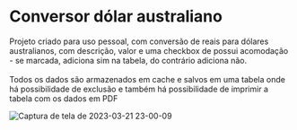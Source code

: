 # Conversor dólar australiano
Projeto criado para uso pessoal, com conversão de reais para dólares australianos, com descrição, valor e uma checkbox de possui acomodação - se marcada, adiciona sim na tabela, do contrário adiciona não. <br /> <br />
Todos os dados são armazenados em cache e salvos em uma tabela onde há possibilidade de exclusão e também há possibilidade de imprimir a tabela com os dados em PDF


![Captura de tela de 2023-03-21 23-00-09](https://user-images.githubusercontent.com/60713792/226782486-74ca4aae-df81-444b-9b42-d09335ede1e9.png)
